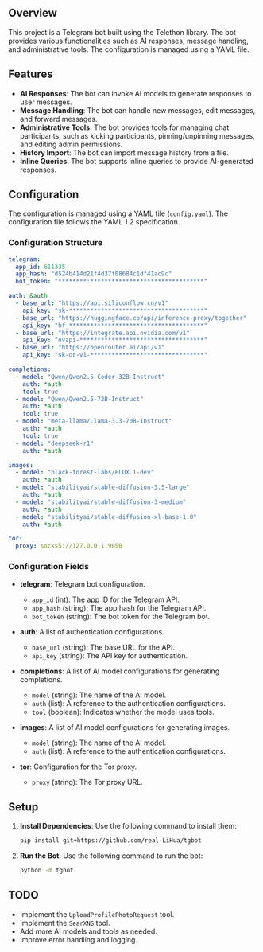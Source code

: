 ## Overview

This project is a Telegram bot built using the Telethon library. The bot provides various functionalities such as AI responses, message handling, and administrative tools. The configuration is managed using a YAML file.

## Features

- **AI Responses**: The bot can invoke AI models to generate responses to user messages.
- **Message Handling**: The bot can handle new messages, edit messages, and forward messages.
- **Administrative Tools**: The bot provides tools for managing chat participants, such as kicking participants, pinning/unpinning messages, and editing admin permissions.
- **History Import**: The bot can import message history from a file.
- **Inline Queries**: The bot supports inline queries to provide AI-generated responses.

## Configuration

The configuration is managed using a YAML file (`config.yaml`). The configuration file follows the YAML 1.2 specification.

### Configuration Structure

```yaml
telegram:
  app_id: 611335
  app_hash: "d524b414d21f4d37f08684c1df41ac9c"
  bot_token: "********:********************************"

auth: &auth
  - base_url: "https://api.siliconflow.cn/v1"
    api_key: "sk-**************************************"
  - base_url: "https://huggingface.co/api/inference-proxy/together"
    api_key: "hf_**************************************"
  - base_url: "https://integrate.api.nvidia.com/v1"
    api_key: "nvapi-***********************************"
  - base_url: "https://openrouter.ai/api/v1"
    api_key: "sk-or-v1-********************************"

completions:
  - model: "Qwen/Qwen2.5-Coder-32B-Instruct"
    auth: *auth
    tool: true
  - model: "Qwen/Qwen2.5-72B-Instruct"
    auth: *auth
    tool: true
  - model: "meta-llama/Llama-3.3-70B-Instruct"
    auth: *auth
    tool: true
  - model: "deepseek-r1"
    auth: *auth

images:
  - model: "black-forest-labs/FLUX.1-dev"
    auth: *auth
  - model: "stabilityai/stable-diffusion-3.5-large"
    auth: *auth
  - model: "stabilityai/stable-diffusion-3-medium"
    auth: *auth
  - model: "stabilityai/stable-diffusion-xl-base-1.0"
    auth: *auth

tor:
  proxy: socks5://127.0.0.1:9050
```

### Configuration Fields

- **telegram**: Telegram bot configuration.
  - `app_id` (int): The app ID for the Telegram API.
  - `app_hash` (string): The app hash for the Telegram API.
  - `bot_token` (string): The bot token for the Telegram bot.

- **auth**: A list of authentication configurations.
  - `base_url` (string): The base URL for the API.
  - `api_key` (string): The API key for authentication.

- **completions**: A list of AI model configurations for generating completions.
  - `model` (string): The name of the AI model.
  - `auth` (list): A reference to the authentication configurations.
  - `tool` (boolean): Indicates whether the model uses tools.

- **images**: A list of AI model configurations for generating images.
  - `model` (string): The name of the AI model.
  - `auth` (list): A reference to the authentication configurations.

- **tor**: Configuration for the Tor proxy.
  - `proxy` (string): The Tor proxy URL.

## Setup

1. **Install Dependencies**: Use the following command to install them:
   ```sh
   pip install git+https://github.com/real-LiHua/tgbot
   ```

2. **Run the Bot**: Use the following command to run the bot:
   ```sh
   python -m tgbot
   ```

## TODO

- Implement the `UploadProfilePhotoRequest` tool.
- Implement the `SearXNG` tool.
- Add more AI models and tools as needed.
- Improve error handling and logging.
